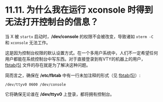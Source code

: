 # 11.11. 为什么我在运行 xconsole 时得到无法打开控制台的信息？

当 X 被 `startx` 启动时，**/dev/console** 的权限不会被改变，导致诸如 `xterm -C` 和 `xconsole` 无法工作。

这是因为控制台权限的默认设置方式。在一个多用户系统中，人们不一定希望任何用户都能在系统控制台中写东西。对于直接登录到有VTY的机器上的用户，[fbtab(5)](https://www.freebsd.org/cgi/man.cgi?query=fbtab&sektion=5&format=html) 文件的存在就是为了解决这种问题。

简而言之，确保在 **/etc/fbtab** 中有一行未加注释的形式（见 [fbtab(5)](https://www.freebsd.org/cgi/man.cgi?query=fbtab&sektion=5&format=html)）:

```
/dev/ttyv0 0600 /dev/console
```

它将确保无论谁在 **/dev/ttyv0** 上登录，都将拥有控制台。

